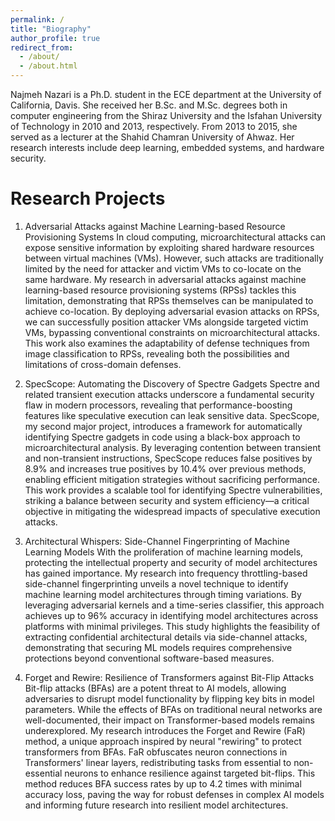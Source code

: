 ```yaml
---
permalink: /
title: "Biography"
author_profile: true
redirect_from: 
  - /about/
  - /about.html
---
```


Najmeh Nazari is a Ph.D. student in the ECE department at the University of California, Davis. She received her B.Sc. and M.Sc. degrees both in computer engineering from the Shiraz University and the Isfahan University of Technology in 2010 and 2013, respectively. 
From 2013 to 2015, she served as a lecturer at the Shahid Chamran University of Ahwaz. Her research interests include deep learning, embedded systems, and hardware security.

Research Projects
======
1. Adversarial Attacks against Machine Learning-based Resource Provisioning Systems
In cloud computing, microarchitectural attacks can expose sensitive information by exploiting shared hardware resources between virtual machines (VMs). However, such attacks are traditionally limited by the need for attacker and victim VMs to co-locate on the same hardware. My research in adversarial attacks against machine learning-based resource provisioning systems (RPSs) tackles this limitation, demonstrating that RPSs themselves can be manipulated to achieve co-location. By deploying adversarial evasion attacks on RPSs, we can successfully position attacker VMs alongside targeted victim VMs, bypassing conventional constraints on microarchitectural attacks. This work also examines the adaptability of defense techniques from image classification to RPSs, revealing both the possibilities and limitations of cross-domain defenses.

2. SpecScope: Automating the Discovery of Spectre Gadgets
Spectre and related transient execution attacks underscore a fundamental security flaw in modern processors, revealing that performance-boosting features like speculative execution can leak sensitive data. SpecScope, my second major project, introduces a framework for automatically identifying Spectre gadgets in code using a black-box approach to microarchitectural analysis. By leveraging contention between transient and non-transient instructions, SpecScope reduces false positives by 8.9\% and increases true positives by 10.4\% over previous methods, enabling efficient mitigation strategies without sacrificing performance. This work provides a scalable tool for identifying Spectre vulnerabilities, striking a balance between security and system efficiency—a critical objective in mitigating the widespread impacts of speculative execution attacks.

3. Architectural Whispers: Side-Channel Fingerprinting of Machine Learning Models
With the proliferation of machine learning models, protecting the intellectual property and security of model architectures has gained importance. My research into frequency throttling-based side-channel fingerprinting unveils a novel technique to identify machine learning model architectures through timing variations. By leveraging adversarial kernels and a time-series classifier, this approach achieves up to 96\% accuracy in identifying model architectures across platforms with minimal privileges. This study highlights the feasibility of extracting confidential architectural details via side-channel attacks, demonstrating that securing ML models requires comprehensive protections beyond conventional software-based measures.

4. Forget and Rewire: Resilience of Transformers against Bit-Flip Attacks
Bit-flip attacks (BFAs) are a potent threat to AI models, allowing adversaries to disrupt model functionality by flipping key bits in model parameters. While the effects of BFAs on traditional neural networks are well-documented, their impact on Transformer-based models remains underexplored. My research introduces the Forget and Rewire (FaR) method, a unique approach inspired by neural "rewiring" to protect transformers from BFAs. FaR obfuscates neuron connections in Transformers' linear layers, redistributing tasks from essential to non-essential neurons to enhance resilience against targeted bit-flips. This method reduces BFA success rates by up to 4.2 times with minimal accuracy loss, paving the way for robust defenses in complex AI models and informing future research into resilient model architectures.
